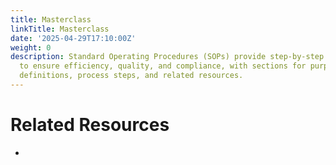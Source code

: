 ```yaml
---
title: Masterclass
linkTitle: Masterclass
date: '2025-04-29T17:10:00Z'
weight: 0
description: Standard Operating Procedures (SOPs) provide step-by-step instructions
  to ensure efficiency, quality, and compliance, with sections for purpose, scope,
  definitions, process steps, and related resources.
---
```



<!-- Unsupported block type: callout -->

<!-- Unsupported block type: column_list -->

# Related Resources

- 